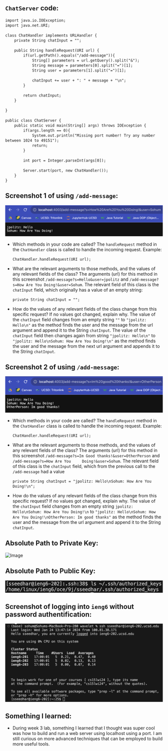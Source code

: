 ## `ChatServer` code:

```
import java.io.IOException;
import java.net.URI;

class ChatHandler implements URLHandler {
    private String chatInput = "";

    public String handleRequest(URI url) {
        if(url.getPath().equals("/add-message")){
            String[] parameters = url.getQuery().split("&");
            String message = parameters[0].split("=")[1];
            String user = parameters[1].split("=")[1];

            chatInput += user + ": " + message + "\n";
        }

        return chatInput;
    }

}

public class ChatServer {
    public static void main(String[] args) throws IOException {
        if(args.length == 0){
            System.out.println("Missing port number! Try any number between 1024 to 49151");
            return;
        }

        int port = Integer.parseInt(args[0]);

        Server.start(port, new ChatHandler());
    }
}

```

## Screenshot 1 of using `/add-message`:

![Image](https://github.com/sohumseedhar-ucsd/cse15l-lab-reports/blob/main/Screenshot%202024-01-30%20at%203.39.42%20PM.png?raw=true)

* Which methods in your code are called?
  The `handleRequest` method in the `ChatHandler` class is called to handle the incoming request.
  Example:
  ```
  ChatHandler.handleRequest(URI url);
  ```
* What are the relevant arguments to those methods, and the values of any relevant fields of the class?
  The arguments (url) for this method in this screenshot `/add-message?s=Hello&user=jpolitz` and `/add-message?s=How Are You Doing!&user=Sohum`. The relevant field of this class is the `chatInput` field, which originally has a value of an empty string:
  ```
  private String chatInput = "";
  ```
* How do the values of any relevant fields of the class change from this specific request? If no values got changed, explain why.
  The value of the `chatInput` field changes from an empty string ```""``` to ```"jpolitz: Hello\n"``` as the method finds the user and the    message from the url argument and append it to the String `chatInput`. The value of the `chatInput` field then changes again from string ```"jpolitz: Hello\n"``` to ```"jpolitz: Hello\nSohum: How Are You Doing!\n"``` as the method finds the user and the message from the next url argument and appends it to the String `chatInput`. 

## Screenshot 2 of using `/add-message`:

![Image](https://github.com/sohumseedhar-ucsd/cse15l-lab-reports/blob/main/Screenshot%202024-01-30%20at%203.41.59%20PM.png?raw=true)

* Which methods in your code are called?
  The `handleRequest` method in the `ChatHandler` class is called to handle the incoming request.
  Example:
  ```
  ChatHandler.handleRequest(URI url);
  ```
* What are the relevant arguments to those methods, and the values of any relevant fields of the class?
  The arguments (url) for this method in this screenshot `/add-message?s=Im Good thanks!&user=OtherPerson` and `/add-message?s=How Are You     Doing!&user=Sohum`. The relevant field of this class is the `chatInput` field, which from the previous call to the `/add-message` had a      value 
  ```
  private String chatInput = "jpolitz: Hello\nSohum: How Are You Doing!\n";
  ```
* How do the values of any relevant fields of the class change from this specific request? If no values got changed, explain why.
  The value of the `chatInput` field changes from an empty string ```jpolitz: Hello\nSohum: How Are You Doing!\n``` to ```"jpolitz: Hello\nSohum: How Are You Doing!\nOtherPerson: Im good thanks"``` as the method finds the user and the message from the url argument and append it to the String `chatInput`.

## Absolute Path to Private Key:
![Image]()

## Absolute Path to Public Key:
![Image](https://github.com/sohumseedhar-ucsd/cse15l-lab-reports/blob/main/Screenshot%202024-01-30%20at%209.37.54%20PM.png?raw=true)

## Screenshot of logging into `ieng6` without password authentification:
![Image](https://github.com/sohumseedhar-ucsd/cse15l-lab-reports/blob/main/Screenshot%202024-01-30%20at%205.03.42%20PM.png?raw=true)

## Something I learned: 
* During week 3 lab, something I learned that I thought was super cool was how to build and run a web server using localhost using a port. I am still curious on more advanced techniques that can be employed to build more useful tools.  




